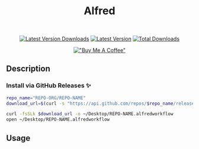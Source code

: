 <div align="center">

# Alfred <TODO>

<br>

[![Latest Version Downloads](https://img.shields.io/github/downloads/REPO-ORG/REPO-NAME/latest/total?label=Latest%20Version%20Downloads&color=green)](https://github.com/REPO-ORG/REPO-NAME/releases/latest)
[![Latest Version](https://img.shields.io/github/v/release/REPO-ORG/REPO-NAME?label=Latest%20Version&color=green)](https://github.com/REPO-ORG/REPO-NAME/releases/latest)
[![Total Downloads](https://img.shields.io/github/downloads/REPO-ORG/REPO-NAME/total?label=Total%20Downloads&color=blue)](https://github.com/REPO-ORG/REPO-NAME/releases)

[!["Buy Me A Coffee"](https://www.buymeacoffee.com/assets/img/custom_images/orange_img.png)](https://www.buymeacoffee.com/kcao7snkgx)

</div>

## Description

<!-- TODO -->

### Install via GitHub Releases :sparkles:

```bash
repo_name="REPO-ORG/REPO-NAME"
download_url=$(curl -s "https://api.github.com/repos/$repo_name/releases/latest" | grep "browser_download_url.*alfredworkflow" | cut -d '"' -f 4)

curl -fsSLk $download_url -o ~/Desktop/REPO-NAME.alfredworkflow
open ~/Desktop/REPO-NAME.alfredworkflow
```

## Usage

<!-- TODO -->
